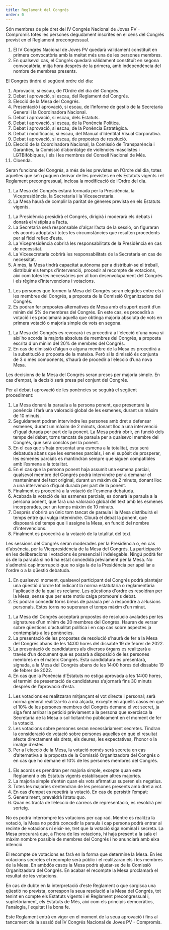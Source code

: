 ```yaml
---
title: Reglament del Congrés
order: 0
---
```


<amendable-section id="PRE" title="Títol preliminar">
<amendable article="1" title="Composició">

Són membres de ple dret del IV Congrés Nacional de Joves PV - Compromís totes les persones degudament inscrites en el cens del Congrés previst en el Reglament precongressual.

</amendable>
<amendable article="2" title="Constitució">

1. El IV Congrés Nacional de Joves PV quedarà vàlidament constituït en primera convocatòria amb la meitat més una de les persones membres.
2. En qualsevol cas, el Congrés quedarà vàlidament constituït en segona convocatòria, mitja hora després de la primera, amb independència del nombre de membres presents.

</amendable>
</amendable-section>

<amendable-section id="T1" title="Títol primer. Funcions del Congrés">
<amendable article="3" title="Ordre del dia">

El Congrés tindrà el següent ordre del dia:
1. Aprovació, si escau, de l’Ordre del dia del Congrés.
2. Debat i aprovació, si escau, del Reglament del Congrés.
3. Elecció de la Mesa del Congrés.
4. Presentació i aprovació, si escau, de l’informe de gestió de la Secretaria General i la Coordinadora Nacional.
5. Debat i aprovació, si escau, dels Estatuts.
6. Debat i aprovació, si escau, de la Ponència Política.
7. Debat i aprovació, si escau, de la Ponència Estratègica.
8. Debat i modificació, si escau, del Manual d’Identitat Visual Corporativa.
9. Debat i aprovació, si escau, de propostes de resolució.
10. Elecció de la Coordinadora Nacional, la Comissió de Transparència i Garanties, la Comissió d’abordatge de violències masclistes i LGTBIfòbiques, i els i les membres del Consell Nacional de Més.
11. Cloenda.

</amendable>
<amendable article="4" title="Altres funcions">
Seran funcions del Congrés, a més de les previstes en l’Ordre del dia, totes aquelles que se’n puguen derivar de les previstes en els Estatuts vigents i el Reglament precongressual, inclosa la modificació de l’Ordre del dia.
</amendable>
</amendable-section>

<amendable-section id="T2" title="Títol segon. Mesa del Congrés">
<amendable article="5" title="Composició">

1. La Mesa del Congrés estarà formada per la Presidència, la Vicepresidència, la Secretaria i la Vicesecretaria.
2. La Mesa haurà de complir la paritat de gèneres prevista en els Estatuts vigents.

</amendable>
<amendable article="6" title="Funcions">

1. La Presidència presidirà el Congrés, dirigirà i moderarà els debats i donarà el vistiplau a l’acta.
2. La Secretaria serà responsable d'alçar l’acta de la sessió, on figuraran els acords adoptats i totes les circumstàncies que resulten procedents per al fidel reflex d’esta.
3. La Vicepresidència cobrirà les responsabilitats de la Presidència en cas de necessitat.
4.  La Vicesecretaria cobrirà les responsabilitats de la Secretaria en cas de necessitat.
5. A més, la Mesa tindrà capacitat autònoma per a distribuir-se el treball, distribuir els temps d'intervenció, procedir al recompte de votacions, així com totes les necessàries per al bon desenvolupament del Congrés i els règims d’intervencions i votacions.

</amendable>
<amendable article="7" title="Elecció">

1. Les persones que formen la Mesa del Congrés seran elegides entre els i les membres del Congrés, a proposta de la Comissió Organitzadora del Congrés.
2. Es podran fer propostes alternatives de Mesa amb el suport escrit d’un mínim del 5% de membres del Congrés. En este cas, es procedirà a votació i es proclamarà aquella que obtinga majoria absoluta de vots en primera votació o majoria simple de vots en segona.

</amendable>
<amendable article="8" title="Substitucions">

1. La Mesa del Congrés es revocarà i es procedirà a l'elecció d'una nova si així ho acorda la majoria absoluta de membres del Congrés, a proposta escrita d'un mínim del 20% de membres del Congrés.
2. En cas de dimissió d’algun o alguna membre de la Mesa es procedirà a la substitució a proposta de la mateixa. Però si la dimissió és conjunta de 3 o més components, s’haurà de procedir a l’elecció d’una nova Mesa.

</amendable>
<amendable article="9" title="Acords">

Les decisions de la Mesa del Congrés seran preses per majoria simple. En cas d’empat, la decisió serà presa pel conjunt del Congrés.

</amendable>
</amendable-section>

<amendable-section id="T3" title="Títol tercer. Règim d'intervencions">
<amendable article="10" title="Desenvolupament del debat">

Per al debat i aprovació de les ponències se seguirà el següent procediment:
1. La Mesa donarà la paraula a la persona ponent, que presentarà la ponència i farà una valoració global de les esmenes, durant un màxim de 10 minuts.
2. Seguidament podran intervindre les persones amb dret a defensar esmenes, durant un màxim de 2 minuts, donant lloc a una intervenció d'igual durada per part de la ponent.  La Mesa podrà obrir, en funció dels temps del debat, torns tancats de paraula per a qualsevol membre del Congrés, que serà conclòs per la ponent.
3. En el cas que s’haja presentat una esmena a la totalitat, esta serà debatuda abans que les esmenes parcials, i en el supòsit de prosperar, les esmenes parcials es mantindran sempre que siguen compatibles amb l’esmena a la totalitat.
4. En el cas que la persona ponent haja assumit una esmena parcial, qualsevol membre del Congrés podrà intervindre per a demanar el manteniment del text original, durant un màxim de 2 minuts, donant lloc a una intervenció d'igual durada per part de la ponent.
5. Finalment es procedirà a la votació de l'esmena debatuda.
6. Acabada la votació de les esmenes parcials, es donarà la paraula a la persona ponent, que farà una valoració global del text amb les esmenes incorporades, per un temps màxim de 10 minuts.
7. Després s'obrirà un únic torn tancat de paraula i la Mesa distribuirà el temps entre qui vulga intervindre. Clourà el debat la ponent, que disposarà del temps que li assigne la Mesa, en funció del nombre d’intervencions.
8. Finalment es procedirà a la votació de la totalitat del text.

</amendable>
<amendable article="11" title="Moderació">
Les sessions del Congrés seran moderades per la Presidència o, en cas d'absència, per la Vicepresidència de la Mesa del Congrés.
</amendable>
<amendable article="12" title="Participació">
La participació en les deliberacions i votacions és presencial i indelegable.
</amendable>
<amendable article="13" title="Ús de la paraula">
Ningú podrà fer ús de la paraula si no li ha estat concedida prèviament per la Mesa. No s'admetrà cap interrupció que no siga la de la Presidència per apel·lar a l'ordre o a la qüestió debatuda.
</amendable>
<amendable article="14" title="Qüestions d’ordre i al·lusions">

1. En qualsevol moment, qualsevol participant del Congrés podrà plantejar una qüestió d'ordre tot indicant la norma estatutària o reglamentària l'aplicació de la qual es reclame. Les qüestions d'ordre es resoldran per la Mesa, sense que per este motiu calga promoure's debat.
2. Es podran concedir torns breus de paraula per a respondre a al·lusions personals. Estos torns no superaran el temps màxim d’un minut.

</amendable>
<amendable article="15" title="Presentació de propostes de resolució i candidatures">

1. La Mesa del Congrés acceptarà propostes de resolució avalades per les signatures d'un mínim de 20 membres del Congrés. Hauran de versar sobre qüestions d'actualitat política i en cap cas sobre aspectes ja contemplats a les ponències.
2. La presentació de les propostes de resolució s’haurà de fer a la Mesa del Congrés abans de les 14:00 hores del dissabte 19 de febrer de 2022.
3. La presentació de candidatures als diversos òrgans es realitzarà a través d’un document que es posarà a disposició de les persones membres en el mateix Congrés. Esta candidatura es presentarà, signada, a la Mesa del Congrés abans de les 14:00 hores del dissabte 19 de febrer de 2022.
4. En cas que la Ponència d’Estatuts no estiga aprovada a les 14:00 hores, el termini de presentació de candidatures s’ajornarà fins 30 minuts després de l’aprovació d’esta.

</amendable>
</amendable-section>

<amendable-section id="T4" title="Títol quart. Règim de votacions">
<amendable article="16" title="Tipus de votacions">

1. Les votacions es realitzaran mitjançant el vot directe i personal; serà norma general realitzar-lo a mà alçada, excepte en aquells casos en què el 10% de les persones membres del Congrés demane el vot secret, ja siga fent arribar la petició prèviament a la persona que exercisca la Secretaria de la Mesa o sol·licitant-ho públicament en el moment de fer la votació.
2. Les votacions sobre persones seran necessàriament secretes. Tindran la consideració de votació sobre persones aquelles en què el resultat afecte directament els drets, els deures, les expectatives, l’honor o la imatge d’estes.
3. Per a l’elecció de la Mesa, la votació només serà secreta en cas d’alternativa a la proposta de la Comissió Organitzadora del Congrés o en cas que ho demane el 10% de les persones membres del Congrés.

</amendable>
<amendable article="17" title="Acords">

1. Els acords es prendran per majoria simple, excepte quan este Reglament o els Estatuts vigents establisquen altres majories.
2. La majoria simple s’entén quan els vots afirmatius superen els negatius.
3. Totes les majories s’entendran de les persones presents amb dret a vot.
4. En cas d’empat es repetirà la votació. En cas de persistir l’empat:
  1. Generalment, prevaldrà l’statu quo.
  2. Quan es tracta de l’elecció de càrrecs de representació, es resoldrà per sorteig.

</amendable>
<amendable article="18" title="Votacions">

No es podrà interrompre les votacions per cap raó. Mentre es realitza la votació, la Mesa no podrà concedir la paraula i cap persona podrà entrar al recinte de votacions ni eixir-ne, tret que la votació siga nominal i secreta. La Mesa procurarà que, a l'hora de les votacions, hi haja present a la sala el màxim nombre possible de membres del Congrés i ho anunciarà amb eixa intenció.

</amendable>
<amendable article="19" title="Recompte">

El recompte de votacions es farà en la forma que determine la Mesa. En les votacions secretes el recompte serà públic i el realitzaran els i les membres de la Mesa. En ambdós casos la Mesa podrà ajudar-se de la Comissió Organitzadora del Congrés. En acabar el recompte la Mesa proclamarà el resultat de les votacions.

</amendable>
</amendable-section>

<amendable-section id="DA" title="Disposició addicional">
<amendable id="DA1" title="Única. Interpretacions">

En cas de dubte en la interpretació d’este Reglament o que sorgisca una qüestió no prevista, correspon la seua resolució a la Mesa del Congrés, tot tenint en compte els Estatuts vigents i el Reglament precongressual i, supletòriament, els Estatuts de Més, així com els principis democràtics, l'analogia, l'equitat i la bona fe.

</amendable>
</amendable-section>

<amendable-section id="DF" title="Disposició addicional">
<amendable id="DF1" title="Única. Vigor">

Este Reglament entrà en vigor en el moment de la seua aprovació i fins al tancament de la sessió del IV Congrés Nacional de Joves PV - Compromís.

</amendable>
</amendable-section>
